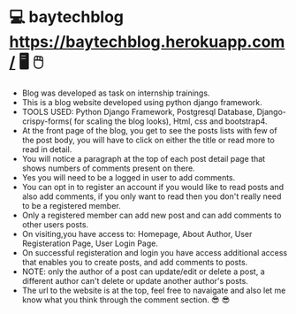 # 💻 baytechblog   https://baytechblog.herokuapp.com/ 🖥️ 🖱️
* Blog was developed as task on internship trainings.
* This is a blog website developed using python django framework.
* TOOLS USED: Python Django Framework, Postgresql Database, Django-crispy-forms( for scaling the blog looks), Html, css and bootstrap4.
* At the front page of the blog, you get to see the posts lists with few of the post body, you will have to click on either the title or read more to read in detail. 
* You will notice a paragraph at the top of each post detail page that shows numbers of comments present on there.
* Yes you will need to be a logged in user to add comments. 
* You can opt in to register an account if you would like to read posts and also add comments, if you only want to read then you don't really need to be a registered member. 
* Only a registered member can add new post and can add comments to other users posts. 
* On visiting,you have access to: Homepage, About Author, User Registeration Page, User Login Page. 
* On successful registeration and login you have access additional access that enables you to create posts, and add comments to posts. 
* NOTE: only the author of a post can update/edit or delete a post, a different author can't delete or update another author's posts.
* The url to the website is at the top, feel free to navaigate and also let me know what you think through the comment section. 😎 😎
